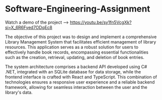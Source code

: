 # Software-Engineering-Assignment
Watch a demo of the project --> https://youtu.be/sy1fn5VcgXk?si=X_6R6Fyed7ODqEc8
 
The objective of this project was to design and implement a comprehensive Library 
Management System that facilitates efficient management of library resources. This 
application serves as a robust solution for users to effectively handle book records, 
encompassing essential functionalities such as the creation, retrieval, updating, and 
deletion of book entries. 
 
The system architecture comprises a backend API developed using C# .NET, 
integrated with an SQLite database for data storage, while the frontend interface is 
crafted with React and TypeScript. This combination of technologies ensures a 
responsive user experience and a reliable backend framework, allowing for seamless 
interaction between the user and the library's data. 
